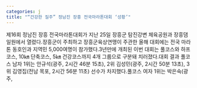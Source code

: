 ```yaml
---
categories: j
title: "“건강한 질주” 정남진 장흥 전국마라톤대회 ‘성황’"
---
```

제16회 정남진 장흥 전국마라톤대회가 지난 25일 장흥군 탐진강변 체육공원과 장흥댐 일원에서 열렸다.장흥군이 주최하고 장흥군육상연맹이 주관한 올해 대회에는 전국 마라톤 동호인과 지역민 5,000여명이 참가했다.3년만에 개최된 이번 대회는 풀코스와 하프코스, 10㎞ 단축코스, 5㎞ 건강코스까지 4개 그룹으로 구분돼 치러졌다.대회 결과 풀코스 남자 1위는 안규석(광주, 2시간 46분 15초), 2위 김성민(광주, 2시간 50분 13초), 3위 김영집(전남 목포, 2시간 56분 11초) 선수가 차지했다.풀코스 여자 1위는 박은숙(광주,